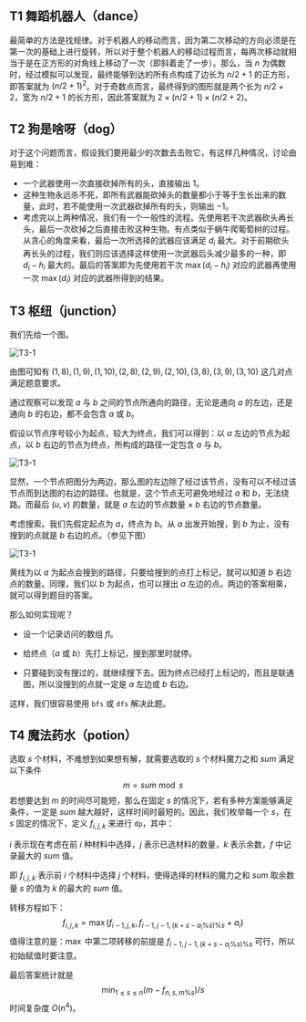 ## T1 舞蹈机器人（dance）

最简单的方法是找规律。对于机器人的移动而言，因为第二次移动的方向必须是在第一次的基础上进行旋转，所以对于整个机器人的移动过程而言，每两次移动就相当于是在正方形的对角线上移动了一次（即斜着走了一步）。那么，当 $n$ 为偶数时，经过模拟可以发现，最终能够到达的所有点构成了边长为 $n/2 + 1$ 的正方形，即答案就为 $(n / 2 + 1)^2$。对于奇数点而言，最终得到的图形就是两个长为 $n / 2 + 2$，宽为 $n / 2 + 1$ 的长方形，因此答案就为 $2 \times (n / 2 + 1) \times (n / 2 + 2)$。

## T2 狗是啥呀（dog）

对于这个问题而言，假设我们要用最少的次数去击败它，有这样几种情况，讨论由易到难：

- 一个武器使用一次直接砍掉所有的头，直接输出 $1$。
- 这种生物永远杀不死，即所有武器能砍掉头的数量都小于等于生长出来的数量，此时，若不能使用一次武器砍掉所有的头，则输出 $-1$。
- 考虑完以上两种情况，我们有一个一般性的流程。先使用若干次武器砍头再长头，最后一次砍掉之后直接击败这种生物。有点类似于蜗牛爬葡萄树的过程。从贪心的角度来看，最后一次所选择的武器应该满足 $d_i$ 最大。对于前期砍头再长头的过程，我们则应该选择这样使用一次武器后头减少最多的一种，即 $d_i - h_i$ 最大的。最后的答案即为先使用若干次 $\max(d_i - h_i)$ 对应的武器再使用一次 $\max(d_i)$ 对应的武器所得到的结果。



## T3 枢纽（junction）

我们先给一个图。

![T3-1](C:\Users\pa__r\Desktop\模拟赛组题\普及组\3\solution\T3-1.png)

由图可知有 $(1,8),(1,9),(1,10),(2,8),(2,9),(2,10),(3,8),(3,9),(3,10)$ 这几对点满足题意要求。

通过观察可以发现 $a$ 与 $b$ 之间的节点所通向的路径，无论是通向 $a$ 的左边，还是通向 $b$ 的右边，都不会包含 $a$ 或 $b$。

假设以节点序号较小为起点，较大为终点，我们可以得到：以 $a$ 左边的节点为起点，以 $b$ 右边的节点为终点，所构成的路径一定包含 $a$ 与 $b$。

![T3-1](C:\Users\pa__r\Desktop\模拟赛组题\普及组\3\solution\T3-2.png)

显然，一个节点把图分为两边，那么图的左边除了经过该节点，没有可以不经过该节点而到达图的右边的路径。也就是，这个节点无可避免地经过 $a$ 和 $b$，无法绕路。而最后 $(u,v)$ 的数量，就是 $a$ 左边的节点数量 $\times$ $b$ 右边的节点数量。

考虑搜索。我们先假定起点为 $a$，终点为 $b$。从 $a$ 出发开始搜，到 $b$ 为止，没有搜到的点就是 $b$ 右边的点。（参见下图）

![T3-1](C:\Users\pa__r\Desktop\模拟赛组题\普及组\3\solution\T3-3.png)

黄线为以 $a$ 为起点会搜到的路径，只要给搜到的点打上标记，就可以知道 $b$ 右边点的数量。同理，我们以 $b$ 为起点，也可以搜出 $a$ 左边的点。两边的答案相乘，就可以得到题目的答案。

那么如何实现呢？

+ 设一个记录访问的数组 $fl$。

+ 给终点（$a$ 或 $b$）先打上标记，搜到那里时就停。

+ 只要碰到没有搜过的，就继续搜下去。因为终点已经打上标记的，而且是联通图，所以没搜到的点就一定是 $a$ 左边或 $b$ 右边。

这样，我们很容易使用 `bfs` 或 `dfs` 解决此题。



## T4 魔法药水（potion）

选取 $s$ 个材料，不难想到如果想有解，就需要选取的 $s$ 个材料魔力之和 $sum$ 满足以下条件
$$
m = sum \bmod s
$$
若想要达到 $m$ 的时间尽可能短，那么在固定 $s$ 的情况下，若有多种方案能够满足条件，一定是 $sum$ 越大越好，这样时间时最短的。因此，我们枚举每一个 $s$，在 $s$ 固定的情况下，定义 $f_{i,j,k}$ 来进行 `dp`，其中：

$i$ 表示现在考虑在前 $i$ 种材料中选择，$j$ 表示已选材料的数量，$k$ 表示余数，$f$ 中记录最大的 $sum$ 值。

即 $f_{i,j,k}$ 表示前 $i$ 个材料中选择 $j$ 个材料，使得选择的材料的魔力之和 $sum$ 取余数量 $s$ 的值为 $k$ 的最大的 $sum$ 值。

转移方程如下：
$$
f_{i,j,k} = \max(f_{i-1,j,k},f_{i-1,j-1,(k+s-a_i\%s)\%s} + a_i)
$$
值得注意的是：$\max$ 中第二项转移的前提是 $f_{i-1,j-1,(k+s-a_i\%s)\%s}$ 可行，所以初始赋值时要注意。

最后答案统计就是
$$
\min_{1\le s\le n} (m - f_{n,s,m \% s})/s
$$
时间复杂度 $O(n^4)$。